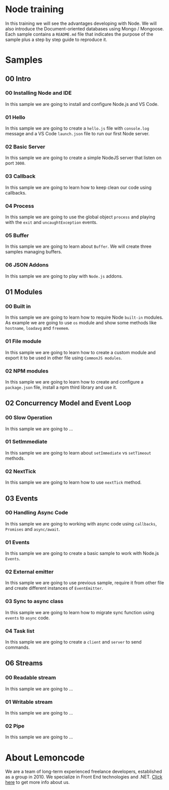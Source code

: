 # Node training

In this training we will see the advantages developing with Node. We will also introduce the Document-oriented databases using Mongo / Mongoose.
Each sample contains a `README.md` file that indicates the purpose of the sample plus a step by step guide to reproduce it.

# Samples

## 00 Intro

### 00 Installing Node and IDE

In this sample we are going to install and configure Node.js and VS Code.

### 01 Hello

In this sample we are going to create a `hello.js` file with `console.log` message and a VS Code `launch.json` file to run our first Node server.

### 02 Basic Server

In this sample we are going to create a simple NodeJS server that listen on port `3000`.

### 03 Callback

In this sample we are going to learn how to keep clean our code using callbacks.

### 04 Process

In this sample we are going to use the global object `process` and playing with the `exit` and `uncaughtException` events.

### 05 Buffer

In this sample we are going to learn about `Buffer`. We will create three samples managing buffers.

### 06 JSON Addons

In this sample we are going to play with `Node.js` addons.

## 01 Modules

### 00 Built in

In this sample we are going to learn how to require Node `built-in` modules. As example we are going to use `os` module and show some methods like `hostname`, `loadavg` and `freemem`.

### 01 File module

In this sample we are going to learn how to create a custom module and export it to be used in other file using `CommonJS modules`.

### 02 NPM modules

In this sample we are going to learn how to create and configure a `package.json` file, install a npm third library and use it.

## 02 Concurrency Model and Event Loop

### 00 Slow Operation

In this sample we are going to ...

### 01 SetImmediate

In this sample we are going to learn about `setImmediate` vs `setTimeout` methods.

### 02 NextTick

In this sample we are going to learn how to use `nextTick` method.

## 03 Events

### 00 Handling Async Code

In this sample we are going to working with async code using `callbacks`, `Promises` and `async/await`.

### 01 Events

In this sample we are going to create a basic sample to work with Node.js `Events`.

### 02 External emitter

In this sample we are going to use previous sample, require it from other file and create different instances of `EventEmitter`.

### 03 Sync to async class

In this sample we are going to learn how to migrate sync function using `events` to `async` code.

### 04 Task list

In this sample we are going to create a `client` and `server` to send commands.

## 06 Streams

### 00 Readable stream

In this sample we are going to ...

### 01 Writable stream

In this sample we are going to ...

### 02 Pipe

In this sample we are going to ...

# About Lemoncode

We are a team of long-term experienced freelance developers, established as a group in 2010.
We specialize in Front End technologies and .NET. [Click here](http://lemoncode.net/services/en/#en-home) to get more info about us.
